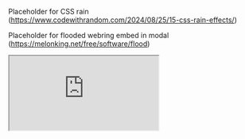 Placeholder for CSS rain (https://www.codewithrandom.com/2024/08/25/15-css-rain-effects/)

Placeholder for flooded webring embed in modal (https://melonking.net/free/software/flood)

<div class="google-weather-place">
<div class="google-weather-crop">
<iframe class="google-weather" src="https://www.google.com/search?igu=1&amp;q=weather">
</iframe>
</div>
</div>